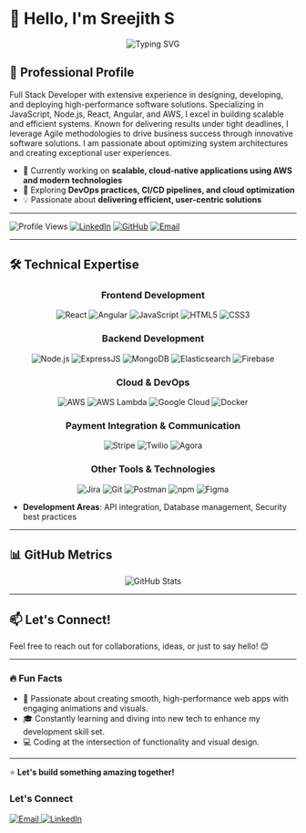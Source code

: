 # 👋 Hello, I'm Sreejith S

<div align="center">
  <img src="https://readme-typing-svg.herokuapp.com?font=Fira+Code&weight=600&size=22&pause=1000&color=0366D6&center=true&vCenter=true&width=435&lines=Full+Stack+Developer;Software+Engineer;Cloud+Solutions+Expert" alt="Typing SVG" />
</div>

## 💼 Professional Profile

Full Stack Developer with extensive experience in designing, developing, and deploying high-performance software solutions. Specializing in JavaScript, Node.js, React, Angular, and AWS, I excel in building scalable and efficient systems. Known for delivering results under tight deadlines, I leverage Agile methodologies to drive business success through innovative software solutions. I am passionate about optimizing system architectures and creating exceptional user experiences.

- 🔭 Currently working on **scalable, cloud-native applications using AWS and modern technologies**
- 🌱 Exploring **DevOps practices, CI/CD pipelines, and cloud optimization**
- 💡 Passionate about **delivering efficient, user-centric solutions**

---

![Profile Views](https://komarev.com/ghpvc/?username=sreejiths&color=blueviolet&style=flat-square)
[![LinkedIn](https://img.shields.io/badge/-LinkedIn-0e76a8?logo=linkedin&logoColor=white&style=flat-square)](https://www.linkedin.com/in/sreejith-s-b00b3387/)
[![GitHub](https://img.shields.io/badge/GitHub-sreejiths-black?logo=github&logoColor=white&style=flat-square)](https://github.com/sreejithunni0086)
[![Email](https://img.shields.io/badge/-Email-d14836?logo=gmail&logoColor=white&style=flat-square)](mailto:ssreejith6151@gmail.com)

---

## 🛠️ Technical Expertise

<div align="center">

### Frontend Development

![React](https://img.shields.io/badge/React-61DAFB?style=for-the-badge&logo=react&logoColor=black)
![Angular](https://img.shields.io/badge/Angular-DD0031?style=for-the-badge&logo=angular&logoColor=white)
![JavaScript](https://img.shields.io/badge/JavaScript-F7DF1E?style=for-the-badge&logo=javascript&logoColor=black)
![HTML5](https://img.shields.io/badge/HTML5-E34F26?style=for-the-badge&logo=html5&logoColor=white)
![CSS3](https://img.shields.io/badge/CSS3-1572B6?style=for-the-badge&logo=css3&logoColor=white)

### Backend Development

![Node.js](https://img.shields.io/badge/Node.js-339933?style=for-the-badge&logo=node.js&logoColor=white)
![ExpressJS](https://img.shields.io/badge/ExpressJS-000000?style=for-the-badge&logo=express&logoColor=white)
![MongoDB](https://img.shields.io/badge/MongoDB-47A248?style=for-the-badge&logo=mongodb&logoColor=white)
![Elasticsearch](https://img.shields.io/badge/Elasticsearch-005571?style=for-the-badge&logo=elasticsearch&logoColor=white)
![Firebase](https://img.shields.io/badge/Firebase-FFCA28?style=for-the-badge&logo=firebase&logoColor=black)



### Cloud & DevOps

![AWS](https://img.shields.io/badge/AWS-232F3E?style=for-the-badge&logo=amazon-aws&logoColor=white)
![AWS Lambda](https://img.shields.io/badge/AWS%20Lambda-FF9900?style=for-the-badge&logo=amazon-aws&logoColor=white)
![Google Cloud](https://img.shields.io/badge/Google%20Cloud-4285F4?style=for-the-badge&logo=googlecloud&logoColor=white)
![Docker](https://img.shields.io/badge/Docker-2496ED?style=for-the-badge&logo=docker&logoColor=white)

### Payment Integration & Communication

![Stripe](https://img.shields.io/badge/Stripe-008CDD?style=for-the-badge&logo=stripe&logoColor=white)
![Twilio](https://img.shields.io/badge/Twilio-FF5C00?style=for-the-badge&logo=twilio&logoColor=white)
![Agora](https://img.shields.io/badge/Agora-FFFFFF?style=for-the-badge&logo=agora&logoColor=black)

### Other Tools & Technologies

![Jira](https://img.shields.io/badge/Jira-0052CC?style=for-the-badge&logo=jira&logoColor=white)
![Git](https://img.shields.io/badge/Git-F05032?style=for-the-badge&logo=git&logoColor=white)
![Postman](https://img.shields.io/badge/Postman-FF6C37?style=for-the-badge&logo=postman&logoColor=white)
![npm](https://img.shields.io/badge/npm-CB3837?style=for-the-badge&logo=npm&logoColor=white)
![Figma](https://img.shields.io/badge/Figma-F24E1E?style=for-the-badge&logo=figma&logoColor=white)

</div>

- **Development Areas**: API integration, Database management, Security best practices

---

## 📊 GitHub Metrics

<div align="center">
  <img src="https://github-readme-stats.vercel.app/api?username=sreejiths&show_icons=true&count_private=true&theme=tokyonight" alt="GitHub Stats" />
<!--     <img src="https://github-readme-stats.vercel.app/api/top-langs/?username=sreejiths&layout=compact&hide_border=true&theme=tokyonight" alt="GitHub Stats"  /> -->
</div>

---

## 📫 Let's Connect!

Feel free to reach out for collaborations, ideas, or just to say hello! 😊

---

### 🔥 Fun Facts

- 🚀 Passionate about creating smooth, high-performance web apps with engaging animations and visuals.
- 🎓 Constantly learning and diving into new tech to enhance my development skill set.
- 💻 Coding at the intersection of functionality and visual design.

---

⭐️ **Let's build something amazing together!**
<!--
<div align="center">
   <img src="https://komarev.com/ghpvc/?username=sreejiths&label=Profile%20views&color=0e75b6&style=flat" alt="Profile Views" /> -->

### Let's Connect

  <a href="mailto:ssreejith6151@gmail.com">
    <img src="https://img.shields.io/badge/Email-D14836?style=for-the-badge&logo=gmail&logoColor=white" alt="Email" />
  </a>
  <a href="https://www.linkedin.com/in/sreejith-s-b00b3387/">
    <img src="https://img.shields.io/badge/LinkedIn-0077B5?style=for-the-badge&logo=linkedin&logoColor=white" alt="LinkedIn" />
  </a>
</div>
